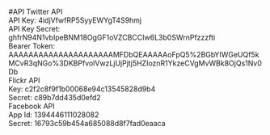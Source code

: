 #API
Twitter API<br />
API Key: 4idjVfwfRP5SyyEWYgT4S9hmj<br />
API Key Secret: ghfrN94N1vbIpeBNM18OgGF1oVZCBCCIw6L3b0SWrnPfzzzfti<br />
Bearer Token: AAAAAAAAAAAAAAAAAAAAAMFDbQEAAAAAoFpQ5%2BGbYIWGeUQf5kMCvR3qNGo%3DKBPfvolVwzLjUjPjtj5HZIoznR1YkzeCVgMvWBk8OjQs1Nv0Db<br />
Flickr API<br />
Key: c2f2c8f9f1b00068e94c13545828d9b4<br />
Secret: c89b7dd435d0efd2<br />
Facebook API<br />
App Id: 1394446111028082<br />
Secret: 16793c59b454a685088d8f7fad0eaaca<br />
